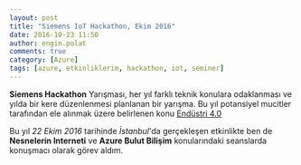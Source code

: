 ```yaml
---
layout: post
title: "Siemens IoT Hackathon, Ekim 2016"
date: 2016-10-23 11:50
author: engin.polat
comments: true
category: [Azure]
tags: [azure, etkinliklerim, hackathon, iot, seminer]
---
```

**Siemens Hackathon** Yarışması, her yıl farklı teknik konulara odaklanması ve yılda bir kere düzenlenmesi planlanan bir yarışma. Bu yıl potansiyel mucitler tarafından ele alınmak üzere belirlenen konu <a href="http://www.siemens.com.tr/endustri40" target="_blank">Endüstri 4.0</a>

Bu yıl *22 Ekim 2016* tarihinde *İstanbul*'da gerçekleşen etkinlikte ben de **Nesnelerin Interneti** ve **Azure Bulut Bilişim** konularındaki seanslarda konuşmacı olarak görev aldım.

<img class="lazy img-responsive" data-src="/assets/uploads/2016/10/siements-iot-hackathon.jpg" />

